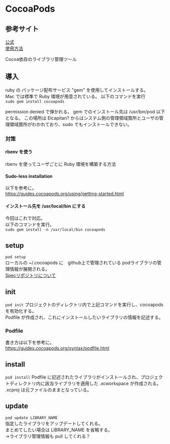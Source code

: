 # CocoaPods

## 参考サイト

[公式](https://cocoapods.org/)  
[使用方法](https://guides.cocoapods.org/using/getting-started.html#getting-started)

Cocoa依存のライブラリ管理ツール

## 導入

ruby の パッケージ配布サービス "gem" を使用してインストールする。  
Mac では標準で Ruby 環境が用意されている。
以下のコマンドを実行  
`sudo gem install cocoapods`  

permission denied で弾かれる。
gem でのインストール先は /usr/bin/pod 以下となる。
この場所は Elcapitan? からはシステム側の管理領域箇所とユーザの管理領域箇所がわかれており、sudo でもインストールできない。

### 対策

#### rbenv を使う

rbenv を使ってユーザごとに Ruby 環境を構築する方法

#### Sudo-less installation

以下を参考に。  
https://guides.cocoapods.org/using/getting-started.html

#### インストール先を /usr/local/bin にする

今回はこれで対応。  
以下のコマンドを実行。  
`sudo gem install -n /usr/local/bin cocoapods`  

## setup

`pod setup`  
ローカルの ~/.cocoapods に　github上で管理されている podライブラリの管理情報が展開される。  
[Specリポジトリについて](http://qiita.com/makoto_kw/items/701b1060a6809fd1bb60)

## init

`pod init`
プロジェクトのディレクトリ内で上記コマンドを実行し、cocoapods を有効化する。  
 Podfile が作成され、これにインストールしたいライブラリの情報を記述する。

### Podfile

書き方は以下を参考に。  
https://guides.cocoapods.org/syntax/podfile.html

## install

`pod install`
Podfile に記述されたライブラリがインストールされ、プロジェクトディレクトリ内に該当ライブラリを適用した .xcworkspace が作成される。
.xcproj は元ファイルのままとなっている。

## update  

`pod update LIBRARY_NAME`  
指定したライブラリをアップデートしてくれる。  
まとめてしたい場合は LIBRARY_NAME を省略する。  
→ライブラリ管理情報も pull してくれる？
